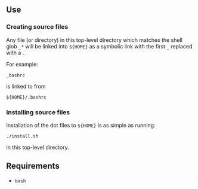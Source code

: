 ## Use

### Creating source files

Any file (or directory) in this top-level directory which matches the shell
glob `_*` will be linked into `${HOME}` as a symbolic link with the first `_`
replaced with a `.`

For example:

    _bashrc

is linked to from

    ${HOME}/.bashrc


### Installing source files

Installation  of the dot files to `${HOME}` is as simple as running:

```console
./install.sh
```

in this top-level directory.


## Requirements

* `bash`
